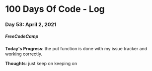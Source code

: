 # 100 Days Of Code - Log
### Day 53: April 2, 2021
##### FreeCodeCamp 

**Today's Progress**: the put function is done with my issue tracker and working correctly. 

**Thoughts**: just keep on keeping on 
